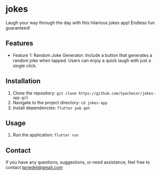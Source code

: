 # jokes

Laugh your way through the day with this hilarious jokes app! Endless fun guaranteed!


## Features

- Feature 1: Random Joke Generator: Include a button that generates a random joke when tapped. Users can enjoy a quick laugh with just a single click.

## Installation

1. Clone the repository: `git clone https://github.com/tpachecor/jokes-app.git`
2. Navigate to the project directory: `cd jokes-app`
3. Install dependencies: `flutter pub get`

## Usage

1. Run the application: `flutter run`

## Contact

If you have any questions, suggestions, or need assistance, feel free to contact tpriedel@gmail.com